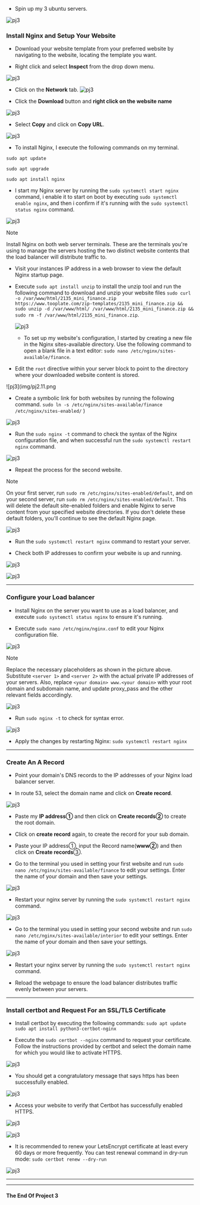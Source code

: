 - Spin up my 3 ubuntu servers.

![pj3](img/pj3.4.png)

### Install Nginx and Setup Your Website

- Download your website template from your preferred website by navigating to the website, locating the template you want.

- Right click and select **Inspect** from the drop down menu.

![pj3](img/pj3.5.png)

- Click on the **Network** tab.
![pj3](img/pj3.6.png)

- Click the **Download** button and **right click on the website name**

![pj3](img/pj3.6.png)

- Select **Copy** and click on **Copy URL**.

![pj3](img/pj3.7.png)

- To install Nginx, I execute the following commands on my terminal.

`sudo apt update`

`sudo apt upgrade`

`sudo apt install nginx`

- I start my Nginx server by running the `sudo systemctl start nginx` command, i enable it to start on boot by executing `sudo systemctl enable nginx`, and then i confirm if it's running with the `sudo systemctl status nginx` command.

![pj3](img/pj3.8.png)

> [!NOTE]
Install Nginx on both web server terminals. These are the terminals you're using to manage the servers hosting the two distinct website contents that the load balancer will distribute traffic to.

- Visit your instances IP address in a web browser to view the default Nginx startup page.

- Execute `sudo apt install unzip` to install the unzip tool and run the following command to download and unzip your website files `sudo curl -o /var/www/html/2135_mini_finance.zip https://www.tooplate.com/zip-templates/2135_mini_finance.zip && sudo unzip -d /var/www/html/ /var/www/html/2135_mini_finance.zip && sudo rm -f /var/www/html/2135_mini_finance.zip`.
  
  ![pj3](img/pj3.9.png)

  - To set up my website's configuration, I started by creating a new file in the Nginx sites-available directory. Use the following command to open a blank file in a text editor: `sudo nano /etc/nginx/sites-available/finance`.

- Edit the `root` directive within your server block to point to the directory where your downloaded website content is stored.

![pj3](img/pj2.11.png

- Create a symbolic link for both websites by running the following command.
`sudo ln -s /etc/nginx/sites-available/finance /etc/nginx/sites-enabled/`
)

![pj3](img/pj3.12.png)

- Run the `sudo nginx -t` command to check the syntax of the Nginx configuration file, and when successful run the `sudo systemctl restart nginx` command.

![pj3](img/pj3.13.png)

- Repeat the process for the second website.


> [!NOTE]
On your first server, run `sudo rm /etc/nginx/sites-enabled/default`, and on your second server, run `sudo rm /etc/nginx/sites-enabled/default`. This will delete the default site-enabled folders and enable Nginx to serve content from your specified website directories. If you don't delete these default folders, you'll continue to see the default Nginx page.

![pj3](img/pj3.18.png)

- Run the `sudo systemctl restart nginx` command to restart your server.

- Check both IP addresses to confirm your website is up and running.


![pj3](img/pj3.24.png)

![pj3](img/pj3.25.png)

---

### Configure your Load balancer

- Install Nginx on the server you want to use as a load balancer, and execute `sudo systemctl status nginx` to ensure it's running.

- Execute `sudo nano /etc/nginx/nginx.conf` to edit your Nginx configuration file.

![pj3](img/pj3.22.png)

> [!NOTE]
Replace the necessary placeholders as shown in the picture above. Substitute `<server 1>` and `<server 2>` with the actual private IP addresses of your servers. Also, replace `<your domain> www.<your domain>` with your root domain and subdomain name, and update proxy_pass and the other relevant fields accordingly.

![pj3](img/pj3.30.png)

- Run `sudo nginx -t` to check for syntax error.

![pj3](img/pj3.20.png)

- Apply the changes by restarting Nginx:
`sudo systemctl restart nginx`

---

### Create An A Record
- Point your domain's DNS records to the IP addresses of your Nginx load balancer server.

- In route 53, select the domain name and click on **Create record**.

![pj3](img/pj3.32.png)

- Paste my **IP address➀** and then click on **Create records➁** to create the root domain.

- Click on **create record** again, to create the record for your sub domain.

- Paste your IP address➀, input the Record name(**www➁**) and then click on **Create records**➂.

- Go to the terminal you used in setting your first website and run `sudo nano /etc/nginx/sites-available/finance` to edit your settings. Enter the name of your domain and then save your settings.

![pj3](img/pj3.26.png)

- Restart your nginx server by running the `sudo systemctl restart nginx` command.

![pj3](img/pj3.27.png)

- Go to the terminal you used in setting your second website and run `sudo nano /etc/nginx/sites-available/interior` to edit your settings. Enter the name of your domain and then save your settings.

![pj3](img/pj3.28.png)

- Restart your nginx server by running the `sudo systemctl restart nginx` command.

- Reload the webpage to ensure the load balancer distributes traffic evenly between your servers.

---

### Install certbot and Request For an SSL/TLS Certificate

- Install certbot by executing the following commands:
`sudo apt update`
`sudo apt install python3-certbot-nginx`

- Execute the `sudo certbot --nginx` command to request your certificate. Follow the instructions provided by certbot and select the domain name for which you would like to activate HTTPS.

![pj3](img/pj3.31.png)

- You should get a congratulatory message that says https has been successfully enabled.

![pj3](img/pj3.32.png)

- Access your website to verify that Certbot has successfully enabled HTTPS.

![pj3](img/pj3.33.png)

![pj3](img/pj3.34.png)

- It is recommended to renew your LetsEncrypt certificate at least every 60 days or more frequently. You can test renewal command in dry-run mode:
`sudo certbot renew --dry-run`

![pj3](img/pj3.35.png)

---
---

#### The End Of Project 3




